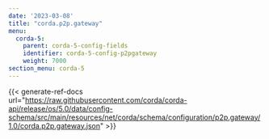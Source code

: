 ```yaml
---
date: '2023-03-08'
title: "corda.p2p.gateway"
menu:
  corda-5:
    parent: corda-5-config-fields
    identifier: corda-5-config-p2pgateway
    weight: 7000
section_menu: corda-5
---
```


{{< generate-ref-docs url="https://raw.githubusercontent.com/corda/corda-api/release/os/5.0/data/config-schema/src/main/resources/net/corda/schema/configuration/p2p.gateway/1.0/corda.p2p.gateway.json" >}}